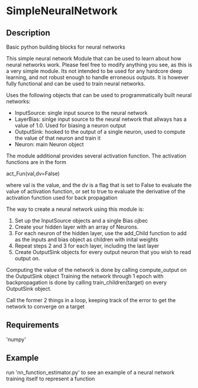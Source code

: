 # SimpleNeuralNetwork

## Description
Basic python building blocks for neural networks

This simple neural network Module that can be used to learn about how neural networks work. Please feel free
to modify anything you see, as this is a very simple module. Its not intended to be used for any hardcore deep learning,
and not robust enough to handle erroneous outputs. It is however fully functional and can be used to train neural networks.


Uses the following objects that can be used to programmatically built neural networks:

 - InputSource: single input source to the neural network
 - LayerBias: sinlge input source to the neural network that allways has a value of 1.0. Used for biasing a neuron output
 - OutputSink: hooked to the output of a single neuron, used to compute the value of that neuron and train it
 - Neuron: main Neuron object

The module additional provides several activation function. The activation functions are in the form 

   act_Fun(val,dv=False)

where val is the value, and the dv is a flag that is set to False to evaluate the value of activation function, 
or set to true to evaluate the derivative of the activation function used for back propagation

The way to create a neural network using this module is:

1. Set up the InputSource objects and a single Bias ojbec
2. Create your hidden layer with an array of Neurons.
3. For each neuron of the hidden layer, use the add_Child function to add as the inputs and bias object 
   as children with inital weights
4. Repeat steps 2 and 3 for each layer, including the last layer
5. Create OutputSink objects for every output neuron that you wish to read output on. 

Computing the value of the network is done by calling compute_output on the OutputSink object
Training the network through 1 epoch with backpropagation is done by calling train_children(target) on every OutputSink object. 

Call the former 2 things in a loop, keeping track of the error to get the network to converge on a target

## Requirements

'numpy'

## Example

run 'nn_function_estimator.py' to see an example of a neural network training itself to represent a function